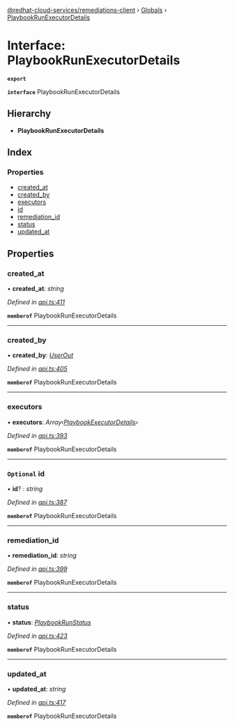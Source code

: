 [@redhat-cloud-services/remediations-client](../README.md) › [Globals](../globals.md) › [PlaybookRunExecutorDetails](playbookrunexecutordetails.md)

# Interface: PlaybookRunExecutorDetails

**`export`** 

**`interface`** PlaybookRunExecutorDetails

## Hierarchy

* **PlaybookRunExecutorDetails**

## Index

### Properties

* [created_at](playbookrunexecutordetails.md#created_at)
* [created_by](playbookrunexecutordetails.md#created_by)
* [executors](playbookrunexecutordetails.md#executors)
* [id](playbookrunexecutordetails.md#optional-id)
* [remediation_id](playbookrunexecutordetails.md#remediation_id)
* [status](playbookrunexecutordetails.md#status)
* [updated_at](playbookrunexecutordetails.md#updated_at)

## Properties

###  created_at

• **created_at**: *string*

*Defined in [api.ts:411](https://github.com/leSamo/javascript-clients/blob/master/packages/remediations/api.ts#L411)*

**`memberof`** PlaybookRunExecutorDetails

___

###  created_by

• **created_by**: *[UserOut](userout.md)*

*Defined in [api.ts:405](https://github.com/leSamo/javascript-clients/blob/master/packages/remediations/api.ts#L405)*

**`memberof`** PlaybookRunExecutorDetails

___

###  executors

• **executors**: *Array‹[PlaybookExecutorDetails](playbookexecutordetails.md)›*

*Defined in [api.ts:393](https://github.com/leSamo/javascript-clients/blob/master/packages/remediations/api.ts#L393)*

**`memberof`** PlaybookRunExecutorDetails

___

### `Optional` id

• **id**? : *string*

*Defined in [api.ts:387](https://github.com/leSamo/javascript-clients/blob/master/packages/remediations/api.ts#L387)*

**`memberof`** PlaybookRunExecutorDetails

___

###  remediation_id

• **remediation_id**: *string*

*Defined in [api.ts:399](https://github.com/leSamo/javascript-clients/blob/master/packages/remediations/api.ts#L399)*

**`memberof`** PlaybookRunExecutorDetails

___

###  status

• **status**: *[PlaybookRunStatus](../enums/playbookrunstatus.md)*

*Defined in [api.ts:423](https://github.com/leSamo/javascript-clients/blob/master/packages/remediations/api.ts#L423)*

**`memberof`** PlaybookRunExecutorDetails

___

###  updated_at

• **updated_at**: *string*

*Defined in [api.ts:417](https://github.com/leSamo/javascript-clients/blob/master/packages/remediations/api.ts#L417)*

**`memberof`** PlaybookRunExecutorDetails
